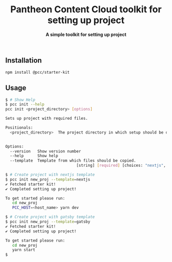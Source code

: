 <div align="center">
	<h1>Pantheon Content Cloud toolkit for setting up project</h1>
	<p>
		<b>A simple toolkit for setting up project</b>
	</p>
	<br>
</div>

## Installation

```console
npm install @pcc/starter-kit
```

## Usage

```bash
$ # Show Help
$ pcc init --help
pcc init <project_directory> [options]

Sets up project with required files.

Positionals:
  <project_directory>  The project directory in which setup should be done.
                                                                        [string]

Options:
  --version   Show version number                                      [boolean]
  --help      Show help                                                [boolean]
  --template  Template from which files should be copied.
                               [string] [required] [choices: "nextjs", "gatsby"]

$ # Create project with nextjs template
$ pcc init new_proj --template=nextjs
✔ Fetched starter kit!
✔ Completed setting up project!

To get started please run:
   cd new_proj
   PCC_HOST=<host_name> yarn dev

$ # Create project with gatsby template
$ pcc init new_proj --template=gatsby
✔ Fetched starter kit!
✔ Completed setting up project!

To get started please run:
   cd new_proj
   yarn start
$
```
